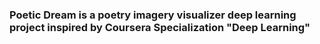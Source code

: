 <h3>Poetic Dream is a poetry imagery visualizer deep learning project inspired by Coursera Specialization "Deep Learning"</h3>
